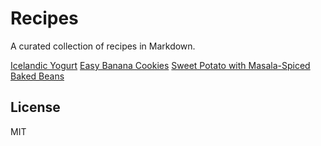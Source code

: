 # Recipes

A curated collection of recipes in Markdown.

[Icelandic Yogurt](icelandic-yogurt-siggis-copycat-skyr.md)
[Easy Banana Cookies](easy-banana-cookies.md)
[Sweet Potato with Masala-Spiced Baked Beans](sweet-potato-masala-spiced-baked-beans.md)

## License

MIT
